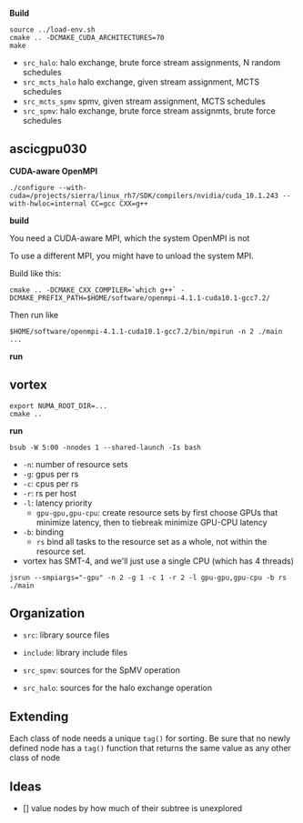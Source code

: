 **Build**

```
source ../load-env.sh
cmake .. -DCMAKE_CUDA_ARCHITECTURES=70
make
```

* `src_halo`: halo exchange, brute force stream assignments, N random schedules
* `src_mcts_halo` halo exchange, given stream assignment, MCTS schedules
* `src_mcts_spmv` spmv, given stream assignment, MCTS schedules
* `src_spmv`: halo exchange, brute force stream assignmts, brute force schedules


## ascicgpu030

**CUDA-aware OpenMPI**
```
./configure --with-cuda=/projects/sierra/linux_rh7/SDK/compilers/nvidia/cuda_10.1.243 --with-hwloc=internal CC=gcc CXX=g++
```

**build**

You need a CUDA-aware MPI, which the system OpenMPI is not

To use a different MPI, you might have to unload the system MPI.

Build like this:

```
cmake .. -DCMAKE_CXX_COMPILER=`which g++` -DCMAKE_PREFIX_PATH=$HOME/software/openmpi-4.1.1-cuda10.1-gcc7.2/
```

Then run like


`$HOME/software/openmpi-4.1.1-cuda10.1-gcc7.2/bin/mpirun -n 2 ./main ...`

**run**

## vortex

```
export NUMA_ROOT_DIR=...
cmake ..
```


**run**

```
bsub -W 5:00 -nnodes 1 --shared-launch -Is bash
```

* `-n`: number of resource sets
* `-g`: gpus per rs
* `-c`: cpus per rs
* `-r`: rs per host
* `-l`: latency priority
  * `gpu-gpu,gpu-cpu`: create resource sets by first choose GPUs that minimize latency, then to tiebreak minimize GPU-CPU latency
* `-b`: binding
  * `rs` bind all tasks to the resource set as a whole, not within the resource set.
* vortex has SMT-4, and we'll just use a single CPU (which has 4 threads)
```
jsrun --smpiargs="-gpu" -n 2 -g 1 -c 1 -r 2 -l gpu-gpu,gpu-cpu -b rs ./main
```

## Organization

* `src`: library source files
* `include`: library include files

* `src_spmv`: sources for the SpMV operation
* `src_halo`: sources for the halo exchange operation

## Extending

Each class of node needs a unique `tag()` for sorting.
Be sure that no newly defined node has a `tag()` function that returns the same value as any other class of node

## Ideas

- [] value nodes by how much of their subtree is unexplored